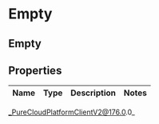# Empty

## Empty

## Properties

|Name | Type | Description | Notes|
|------------ | ------------- | ------------- | -------------|



_PureCloudPlatformClientV2@176.0.0_
